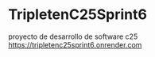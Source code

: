 # TripletenC25Sprint6
proyecto de desarrollo de software c25
https://tripletenc25sprint6.onrender.com
